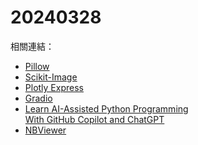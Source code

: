 # 20240328

相關連結：

* [Pillow](https://pillow.readthedocs.io/en/stable/)
* [Scikit-Image](https://scikit-image.org/)
* [Plotly Express](https://plotly.com/python/plotly-express/)
* [Gradio](https://www.gradio.app/)
* [Learn AI-Assisted Python Programming  
With GitHub Copilot and ChatGPT](https://www.manning.com/books/learn-ai-assisted-python-programming?utm_source=youtube&utm_medium=organic&utm_campaign=book_zingaro_learn_5_8_23)
* [NBViewer](https://nbviewer.org/)